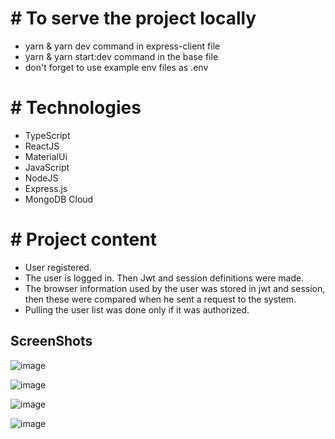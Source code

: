 # # To serve the project locally

- yarn & yarn dev command in express-client file
- yarn & yarn start:dev command in the base file
- don't forget to use example env files as .env

# # Technologies

- TypeScript
- ReactJS
- MaterialUi
- JavaScript
- NodeJS
- Express.js
- MongoDB Cloud

# # Project content

- User registered.
- The user is logged in. Then Jwt and session definitions were made.
- The browser information used by the user was stored in jwt and session, then these were compared when he sent a request to the system.
- Pulling the user list was done only if it was authorized.

## ScreenShots
![image](https://user-images.githubusercontent.com/46989233/149603184-b9657b52-61c2-418e-b68d-e12597f99cf6.png)

![image](https://user-images.githubusercontent.com/46989233/149603007-f8096a13-88cc-4cfe-b177-dae3b252ba51.png)

![image](https://user-images.githubusercontent.com/46989233/149603022-5e30e31d-8cff-47ff-a83c-eb57550cd1c5.png)

![image](https://user-images.githubusercontent.com/46989233/149614241-3588c590-7747-4852-a877-80f38748ff4f.png)


